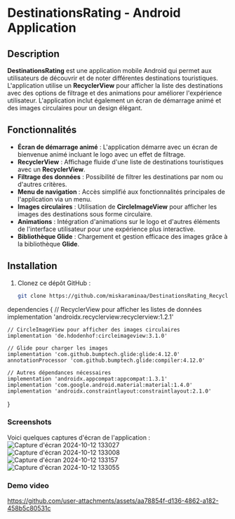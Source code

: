 # DestinationsRating - Android Application

## Description

**DestinationsRating** est une application mobile Android qui permet aux utilisateurs de découvrir et de noter différentes destinations touristiques. L'application utilise un **RecyclerView** pour afficher la liste des destinations avec des options de filtrage et des animations pour améliorer l'expérience utilisateur. L'application inclut également un écran de démarrage animé et des images circulaires pour un design élégant.

## Fonctionnalités

- **Écran de démarrage animé** : L'application démarre avec un écran de bienvenue animé incluant le logo avec un effet de filtrage.
- **RecyclerView** : Affichage fluide d'une liste de destinations touristiques avec un **RecyclerView**.
- **Filtrage des données** : Possibilité de filtrer les destinations par nom ou d'autres critères.
- **Menu de navigation** : Accès simplifié aux fonctionnalités principales de l'application via un menu.
- **Images circulaires** : Utilisation de **CircleImageView** pour afficher les images des destinations sous forme circulaire.
- **Animations** : Intégration d'animations sur le logo et d'autres éléments de l'interface utilisateur pour une expérience plus interactive.
- **Bibliothèque Glide** : Chargement et gestion efficace des images grâce à la bibliothèque **Glide**.

## Installation

1. Clonez ce dépôt GitHub :
   ```bash
   git clone https://github.com/miskaraminaa/DestinationsRating_RecycleView.git
dependencies {
    // RecyclerView pour afficher les listes de données
    implementation 'androidx.recyclerview:recyclerview:1.2.1'

    // CircleImageView pour afficher des images circulaires
    implementation 'de.hdodenhof:circleimageview:3.1.0'

    // Glide pour charger les images
    implementation 'com.github.bumptech.glide:glide:4.12.0'
    annotationProcessor 'com.github.bumptech.glide:compiler:4.12.0'
    
    // Autres dépendances nécessaires
    implementation 'androidx.appcompat:appcompat:1.3.1'
    implementation 'com.google.android.material:material:1.4.0'
    implementation 'androidx.constraintlayout:constraintlayout:2.1.0'
}
### Screenshots
Voici quelques captures d'écran de l'application :
![Capture d'écran 2024-10-12 133027](https://github.com/user-attachments/assets/2337403d-efcb-4791-9dc5-b864554fb852)
![Capture d'écran 2024-10-12 133008](https://github.com/user-attachments/assets/d620313c-a5a1-40fe-81d9-8a3bf613b221)
![Capture d'écran 2024-10-12 133157](https://github.com/user-attachments/assets/0f1d7538-f2eb-4bbd-a27c-9b31f37e2e84)
![Capture d'écran 2024-10-12 133055](https://github.com/user-attachments/assets/462b1f3d-7d4d-4cd3-8150-155e9c22585b)


### Demo video

https://github.com/user-attachments/assets/aa78854f-d136-4862-a182-458b5c80531c

